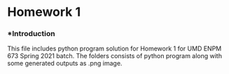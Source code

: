 # Homework 1

### *Introduction
  This file includes python program solution for Homework 1 for
	UMD ENPM 673 Spring 2021 batch. The folders consists of python
	program along with some generated outputs as .png image. 

